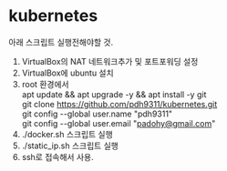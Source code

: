 # kubernetes

아래 스크립트 실행전해야할 것.
1. VirtualBox의 NAT 네트워크추가 및 포트포워딩 설정
2. VirtualBox에 ubuntu 설치
3. root 환경에서 \
	apt update && apt upgrade -y && apt install -y git \
	git clone https://github.com/pdh9311/kubernetes.git \
	git config --global user.name "pdh9311" \
	git config --global user.email "padohy@gmail.com" 
4. ./docker.sh 스크립트 실행
5. ./static_ip.sh 스크립트 실행
6. ssh로 접속해서 사용.
